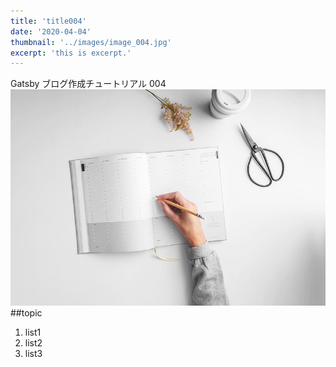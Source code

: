 ```yaml
---
title: 'title004'
date: '2020-04-04'
thumbnail: '../images/image_004.jpg'
excerpt: 'this is excerpt.'
---
```


Gatsby ブログ作成チュートリアル 004
![Sample](../images/image_004.jpg)
##topic

1. list1
2. list2
3. list3
